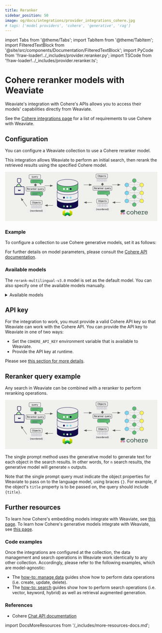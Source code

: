 ```yaml
---
title: Reranker
sidebar_position: 50
image: og/docs/integrations/provider_integrations_cohere.jpg
# tags: ['model providers', 'cohere', 'generative', 'rag']
---
```


import Tabs from '@theme/Tabs';
import TabItem from '@theme/TabItem';
import FilteredTextBlock from '@site/src/components/Documentation/FilteredTextBlock';
import PyCode from '!!raw-loader!../_includes/provider.reranker.py';
import TSCode from '!!raw-loader!../_includes/provider.reranker.ts';

# Cohere reranker models with Weaviate

Weaviate's integration with Cohere's APIs allows you to access their models' capabilities directly from Weaviate.

See the [Cohere integrations page](./index.md#requirements) for a list of requirements to use Cohere with Weaviate.

## Configuration

You can configure a Weaviate collection to use a Cohere reranker model.

This integration allows Weaviate to perform an initial search, then rerank the retrieved results using the specified Cohere model.

![Reranker integration illustration](../_includes/integration_cohere_reranker.png)

### Example

To configure a collection to use Cohere generative models, set it as follows:

<Tabs groupId="languages">
  <TabItem value="py" label="Python (v4)">
    <FilteredTextBlock
      text={PyCode}
      startMarker="# START RerankerCohere"
      endMarker="# END RerankerCohere"
      language="py"
    />
  </TabItem>

  <TabItem value="js" label="JS/TS (Beta)">
    <FilteredTextBlock
      text={TSCode}
      startMarker="// START RerankerCohere"
      endMarker="// END RerankerCohere"
      language="ts"
    />
  </TabItem>

</Tabs>

For further details on model parameters, please consult the [Cohere API documentation](https://docs.cohere.com/reference/rerank).

### Available models

The `rerank-multilingual-v3.0` model is set as the default model. You can also specify one of the available models manually.

<details>
  <summary>Available models</summary>

- rerank-english-v3.0
- rerank-multilingual-v3.0
- rerank-english-v2.0
- rerank-multilingual-v2.0

You can also select a fine-tuned reranker model_id, such as:

- `500df123-afr3-...`

Please refer to [this blog post](/blog/fine-tuning-coheres-reranker) for more information.

</details>

## API key

For the integration to work, you must provide a valid Cohere API key so that Weaviate can work with the Cohere API. You can provide the API key to Weaviate in one of two ways:

- Set the `COHERE_API_KEY` environment variable that is available to Weaviate.
- Provide the API key at runtime.

Please see [this section for more details](./index.md#api-key).

## Reranker query example

Any search in Weaviate can be combined with a reranker to perform reranking operations.

![Reranker integration illustration](../_includes/integration_cohere_reranker.png)

The single prompt method uses the generative model to generate text for each object in the search results. In other words, for `n` search results, the generative model will generate `n` outputs.

Note that the single prompt query must indicate the object properties for Weaviate to pass on to the language model, using braces `{}`. For example, if the object's `title` property is to be passed on, the query should include `{title}`.

<Tabs groupId="languages">

 <TabItem value="py" label="Python (v4)">
    <FilteredTextBlock
      text={PyCode}
      startMarker="# START RerankerQueryExample"
      endMarker="# END RerankerQueryExample"
      language="py"
    />
  </TabItem>

 <TabItem value="js" label="JS/TS (Beta)">
    <FilteredTextBlock
      text={TSCode}
      startMarker="// START RerankerQueryExample"
      endMarker="// END RerankerQueryExample"
      language="ts"
    />
  </TabItem>

</Tabs>

## Further resources

To learn how Cohere's embedding models integrate with Weaviate, see [this page](./embeddings.md).
To learn how Cohere's generative models integrate with Weaviate, see [this page](./generative.md).

### Code examples

Once the integrations are configured at the collection, the data management and search operations in Weaviate work identically to any other collection. Accordingly, please refer to the following examples, which are model-agnostic:

- The [how-to: manage data](../../manage-data/index.md) guides show how to perform data operations (i.e. create, update, delete).
- The [how-to: search](../../search/index.md) guides show how to perform search operations (i.e. vector, keyword, hybrid) as well as retrieval augmented generation.

### References

- Cohere [Chat API documentation](https://docs.cohere.com/reference/chat)

import DocsMoreResources from '/_includes/more-resources-docs.md';

<DocsMoreResources />
